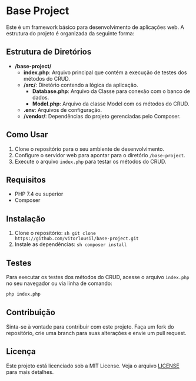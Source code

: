 # Base Project

Este é um framework básico para desenvolvimento de aplicações web. A estrutura do projeto é organizada da seguinte forma:

## Estrutura de Diretórios

- **/base-project/**
    - **index.php**: Arquivo principal que contém a execução de testes dos métodos do CRUD.
    - **/src/**: Diretório contendo a lógica da aplicação.
        - **Database.php**: Arquivo da Classe para conexão com o banco de dados.
        - **Model.php**: Arquivo da classe Model com os métodos do CRUD.
    - **.env**: Arquivos de configuração.
    - **/vendor/**: Dependências do projeto gerenciadas pelo Composer.

## Como Usar

1. Clone o repositório para o seu ambiente de desenvolvimento.
2. Configure o servidor web para apontar para o diretório `/base-project`.
3. Execute o arquivo `index.php` para testar os métodos do CRUD.

## Requisitos

- PHP 7.4 ou superior
- Composer

## Instalação

1. Clone o repositório:
        ```sh
        git clone https://github.com/vitorlousil/base-project.git
        ```
2. Instale as dependências:
        ```sh
        composer install
        ```

## Testes

Para executar os testes dos métodos do CRUD, acesse o arquivo `index.php` no seu navegador ou via linha de comando:
```sh
php index.php
```

## Contribuição

Sinta-se à vontade para contribuir com este projeto. Faça um fork do repositório, crie uma branch para suas alterações e envie um pull request.

## Licença

Este projeto está licenciado sob a MIT License. Veja o arquivo [LICENSE](LICENSE) para mais detalhes.
